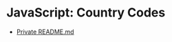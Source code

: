 # JavaScript: Country Codes

- [Private README.md](https://github.com/DianaCCM/PrivateReadme/blob/main/CountryCodes.md)
